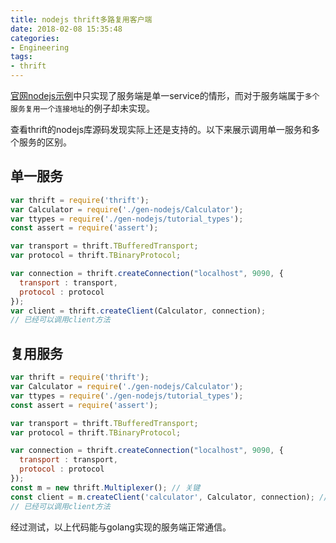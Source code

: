 ```yaml
---
title: nodejs thrift多路复用客户端
date: 2018-02-08 15:35:48
categories:
- Engineering
tags:
- thrift
---
```


[官网nodejs示例](http://thrift.apache.org/tutorial/nodejs)中只实现了服务端是单一service的情形，而对于服务端属于`多个服务复用一个连接地址`的例子却未实现。

查看thrift的nodejs库源码发现实际上还是支持的。以下来展示调用单一服务和多个服务的区别。

## 单一服务

```javascript
var thrift = require('thrift');
var Calculator = require('./gen-nodejs/Calculator');
var ttypes = require('./gen-nodejs/tutorial_types');
const assert = require('assert');

var transport = thrift.TBufferedTransport;
var protocol = thrift.TBinaryProtocol;

var connection = thrift.createConnection("localhost", 9090, {
  transport : transport,
  protocol : protocol
});
var client = thrift.createClient(Calculator, connection);
// 已经可以调用client方法
```

## 复用服务

```javascript
var thrift = require('thrift');
var Calculator = require('./gen-nodejs/Calculator');
var ttypes = require('./gen-nodejs/tutorial_types');
const assert = require('assert');

var transport = thrift.TBufferedTransport;
var protocol = thrift.TBinaryProtocol;

var connection = thrift.createConnection("localhost", 9090, {
  transport : transport,
  protocol : protocol
});
const m = new thrift.Multiplexer(); // 关键
const client = m.createClient('calculator', Calculator, connection); // calculator为服务端声明的服务名称
// 已经可以调用client方法
```

经过测试，以上代码能与golang实现的服务端正常通信。